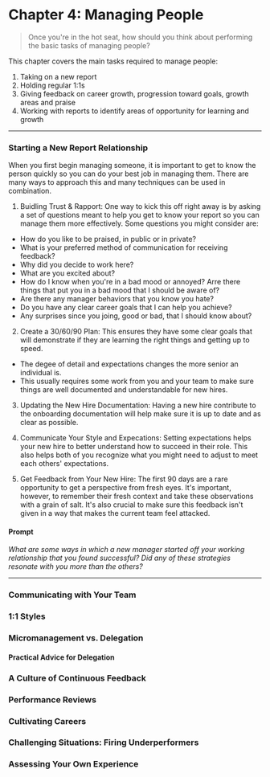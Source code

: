 # Chapter 4: Managing People

> Once you're in the hot seat, how should you think about performing the basic tasks of managing people?

This chapter covers the main tasks required to manage people:

1. Taking on a new report
2. Holding regular 1:1s
3. Giving feedback on career growth, progression toward goals, growth areas and praise
4. Working with reports to identify areas of opportunity for learning and growth

-----

### Starting a New Report Relationship

When you first begin managing someone, it is important to get to know the person quickly so you can do your best job in managing them. There are many ways to approach this and many techniques can be used in combination.

1. Buidling Trust & Rapport: One way to kick this off right away is by asking a set of questions meant to help you get to know your report so you can manage them more effectively. Some questions you might consider are:
- How do you like to be praised, in public or in private?
- What is your preferred method of communication for receiving feedback?
- Why did you decide to work here? 
- What are you excited about?
- How do I know when you're in a bad mood or annoyed? Arre there things that put you in a bad mood that I should be aware of?
- Are there any manager behaviors that you know you hate?
- Do you have any clear career goals that I can help you achieve?
- Any surprises since you joing, good or bad, that I should know about?

2. Create a 30/60/90 Plan: This ensures they have some clear goals that will demonstrate if they are learning the right things and getting up to speed. 
- The degee of detail and expectations changes the more senior an individual is.
- This usually requires some work from you and your team to make sure things are well documented and understandable for new hires.

3. Updating the New Hire Documentation: Having a new hire contribute to the onboarding documentation will help make sure it is up to date and as clear as possible.

4. Communicate Your Style and Expecations: Setting expectations helps your new hire to better understand how to succeed in their role. This also helps both of you recognize what you might need to adjust to meet each others' expectations. 

5. Get Feedback from Your New Hire: The first 90 days are a rare opportunity to get a perspective from fresh eyes. It's important, however, to remember their fresh context and take these observations with a grain of salt. It's also crucial to make sure this feedback isn't given in a way that makes the current team feel attacked. 

#### Prompt

*What are some ways in which a new manager started off your working relationship that you found successful?*
*Did any of these strategies resonate with you more than the others?*

-----

### Communicating with Your Team

### 1:1 Styles

### Micromanagement vs. Delegation

#### Practical Advice for Delegation

### A Culture of Continuous Feedback

### Performance Reviews

### Cultivating Careers

### Challenging Situations: Firing Underperformers

### Assessing Your Own Experience
